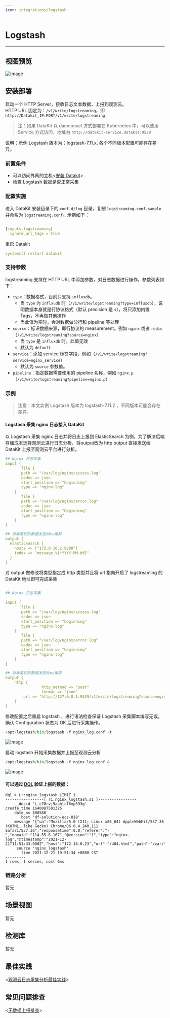 ```yaml
---
icon: integrations/logstash
---
```

# Logstash
---

## 视图预览

![image](../imgs/input-logstash-1.png)

## 安装部署

启动一个 HTTP Server，接收日志文本数据，上报到观测云。<br />HTTP URL 固定为：`/v1/write/logstreaming`，即 `http://Datakit_IP:PORT/v1/write/logstreaming`

> 注：如果 DataKit 以 daemonset 方式部署在 Kubernetes 中，可以使用 Service 方式访问，地址为 `http://datakit-service.datakit:9529`

说明：示例 Logstash 版本为：logstash-7.11.x, 各个不同版本配置可能存在差异。

### 前置条件

- 可以访问外网的主机<[安装 Datakit](../../datakit/datakit-install.md)>
- 检查 Logstash 数据是否正常采集

### 配置实施

进入 DataKit 安装目录下的 `conf.d/log` 目录，复制 `logstreaming.conf.sample` 并命名为 `logstreaming.conf`。示例如下：

```yaml

[inputs.logstreaming]
  ignore_url_tags = true
```

重启 Datakit

```yaml
systemctl restart datakit
```

### 支持参数

logstreaming 支持在 HTTP URL 中添加参数，对日志数据进行操作。参数列表如下：

- `type`：数据格式，目前只支持 `influxdb`。 
   - 当 `type` 为 `inflxudb` 时（`/v1/write/logstreaming?type=influxdb`），说明数据本身就是行协议格式（默认 precision 是 `s`），将只添加内置 Tags，不再做其他操作
   - 当此值为空时，会对数据做分行和 pipeline 等处理
- `source`：标识数据来源，即行协议的 measurement。例如 `nginx` 或者 `redis`（`/v1/write/logstreaming?source=nginx`） 
   - 当 `type` 是 `influxdb` 时，此值无效
   - 默认为 `default`
- `service`：添加 service 标签字段，例如（`/v1/write/logstreaming?service=nginx_service`） 
   - 默认为 `source` 参数值。
- `pipeline`：指定数据需要使用的 pipeline 名称，例如 `nginx.p`（`/v1/write/logstreaming?pipeline=nginx.p`）

### 示例

> 注意：本文实例 Logstash 版本为 logstash-7.11.2 ，不同版本可能会存在差异。

#### Logstash 采集 nginx 日志接入 DataKit

以 Logstash 采集 nginx 日志并将日志上报到 ElasticSearch 为例，为了解决后端存储成本选择观测云进行日志分析，将output改为 http output 直接发送给 DataKit 上报至观测云平台进行分析。

```yaml
## Nginx 日志采集
input {
       file {
       path => "/var/log/nginx/access.log"
       codec => json
       start_position => "beginning"
       type => "nginx-log"
    }
       file {
       path => "/var/log/nginx/error.log"
       codec => json
       start_position => "beginning"
       type => "nginx-log"
    }
}

## 将收集到的数据发送给es集群
output {
  elasticsearch {
    hosts => ["172.0.10.2:9200"]
    index => "message_%{+YYYY-MM-dd}"
  }
}
```

对  output 做修改将类型指定成 http 类型并且将 url 指向开启了 logstreaming 的 DataKit 地址即可完成采集

```yaml

## Nginx 日志采集
  
input {
       file {
       path => "/var/log/nginx/access.log"
       codec => json
       start_position => "beginning"
       type => "nginx-log"
    }
       file {
       path => "/var/log/nginx/error.log"
       codec => json
       start_position => "beginning"
       type => "nginx-log"
    }
}

## 将收集到的数据发送给es集群
output {  
    http {
				http_method => "post"
				format => "json"
        url => "http://127.0.0.1:9529/v1/write/logstreaming?source=nginx_logstash"
    }
}

```

修改配置之后重启 logstash ，进行语法检查保证 Logstash 采集脚本编写无误。确认 Configuration 状态为 OK 后进行采集操作。

```python
/opt/logstash/bin/logstash -f nginx_log.conf -t
```

![image](../imgs/input-logstash-2.png)

启动 logstash 开始采集数据并上报至观测云分析

```python
/opt/logstash/bin/logstash -f nginx_log.conf &
```

![image](../imgs/input-logstash-3.png)

#### 可以通过 [DQL](../../dql/define) 验证上报的数据：

```shell
dql > L::nginx_logstash LIMIT 1
-----------------[ r1.nginx_logstash.s1 ]-----------------
    __docid 'L_c70rvj9aahlcf8mp393g'
create_time 1640087501325
    date_ns 800588
       host 'df-solution-ecs-018'
    message '{"ua":"Mozilla/5.0 (X11; Linux x86_64) AppleWebKit/537.36 (KHTML, like Gecko) Chrome/86.0.4 240.111 Safari/537.36","responsetime":0.0,"referer":"-","domain":"114.55.6.167","@version":"1","type":"nginx-log","@timestamp":"2021-12-21T11:51:33.000Z","host":"172.16.0.23","url":"/404.html","path":"/var/log/nginx/access.log","client":"160.116.22.20","status":"404","size":3971}'
     source 'nginx_logstash'
       time 2021-12-21 19:51:34 +0800 CST
---------
1 rows, 1 series, cost 6ms

```

### 链路分析

暂无

## 场景视图

暂无

## 检测库

暂无

## 最佳实践

<[观测云日志采集分析最佳实践](../../best-practices/cloud-native/logs.md)>

## 常见问题排查

<[无数据上报排查](../../datakit/why-no-data.md)>


